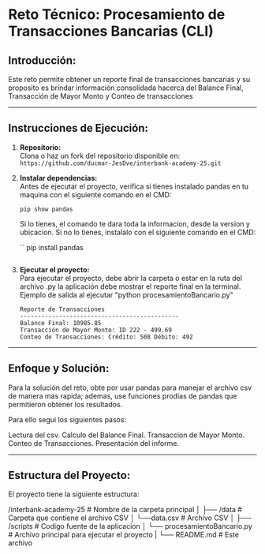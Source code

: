 # Reto Técnico: Procesamiento de Transacciones Bancarias (CLI)

## Introducción:

Este reto permite obtener un reporte final de transacciones bancarias y su proposito es brindar información consolidada hacerca del Balance Final, Transacción de Mayor Monto y Conteo de transacciones

---

## Instrucciones de Ejecución: 

1. **Repositorio:**  
   Clona o haz un fork del repositorio disponible en:  
   `https://github.com/ducmar-JesDve/interbank-academy-25.git`

2. **Instalar dependencias:**  
   Antes de ejecutar el proyecto, verifica si tienes instalado pandas en tu maquina con el siguiente comando en el CMD: 

   ```
   pip show pandas
   ```
   Si lo tienes, el comando te dara toda la informacion, desde la version y ubicacion.
   Si no lo tienes, instalalo con el siguiente comando en el CMD: 

   ``
   pip install pandas
   ```

3. **Ejecutar el proyecto:**  
   Para ejecutar el proyecto, debe abrir la carpeta o estar en la ruta del archivo .py la aplicación debe mostrar el reporte final en la terminal.  
   Ejemplo de salida al ejecutar "python procesamientoBancario.py"

   ```
   Reporte de Transacciones
   ---------------------------------------------
   Balance Final: 10985.85
   Transacción de Mayor Monto: ID 222 - 499.69
   Conteo de Transacciones: Crédito: 508 Débito: 492
   ```

---

## Enfoque y Solución:
Para la solución del reto, obte por usar pandas para manejar el archivo csv de manera mas rapida; ademas, use funciones prodias de pandas que permitieron obtener los resultados. 

Para ello segui los siguientes pasos:

Lectura del csv.
Calculo del Balance Final.
Transaccion de Mayor Monto.
Conteo de Transacciones.
Presentación del informe.

---

## Estructura del Proyecto:
El proyecto tiene la siguiente estructura: 

/interbank-academy-25 # Nombre de la carpeta principal
│
├── /data                           # Carpeta que contiene el archivo CSV
│   └──data.csv                     # Archivo CSV
│
├── /scripts                        # Codigo fuente de la aplicacion
│   └── procesamientoBancario.py    # Archivo principal para ejecutar el proyecto
|
└── README.md                       # Este archivo

